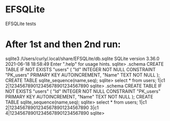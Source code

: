 # EFSQLite
EFSQLite tests

# After 1st and then 2nd run:
sqlite3 /Users/curly/.local/share/EFSQLite/db.sqlite
SQLite version 3.36.0 2021-06-18 18:58:49
Enter ".help" for usage hints.
sqlite> .schema
CREATE TABLE IF NOT EXISTS "users" (
    "Id" INTEGER NOT NULL CONSTRAINT "PK_users" PRIMARY KEY AUTOINCREMENT,
    "Name" TEXT NOT NULL
);
CREATE TABLE sqlite_sequence(name,seq);
sqlite> select * from users;
1|c1
2|123456789012345678901234567890
sqlite> .schema
CREATE TABLE IF NOT EXISTS "users" (
    "Id" INTEGER NOT NULL CONSTRAINT "PK_users" PRIMARY KEY AUTOINCREMENT,
    "Name" TEXT NOT NULL
);
CREATE TABLE sqlite_sequence(name,seq);
sqlite> select * from users;
1|c1
2|123456789012345678901234567890
3|c1
4|123456789012345678901234567890
sqlite> 

